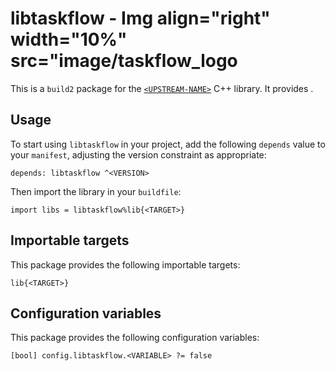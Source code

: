 # libtaskflow - Img align="right" width="10%" src="image/taskflow_logo

This is a `build2` package for the [`<UPSTREAM-NAME>`](https://<UPSTREAM-URL>)
C++ library. It provides <SUMMARY-OF-FUNCTIONALITY>.


## Usage

To start using `libtaskflow` in your project, add the following `depends`
value to your `manifest`, adjusting the version constraint as appropriate:

```
depends: libtaskflow ^<VERSION>
```

Then import the library in your `buildfile`:

```
import libs = libtaskflow%lib{<TARGET>}
```


## Importable targets

This package provides the following importable targets:

```
lib{<TARGET>}
```

<DESCRIPTION-OF-IMPORTABLE-TARGETS>


## Configuration variables

This package provides the following configuration variables:

```
[bool] config.libtaskflow.<VARIABLE> ?= false
```

<DESCRIPTION-OF-CONFIG-VARIABLES>
